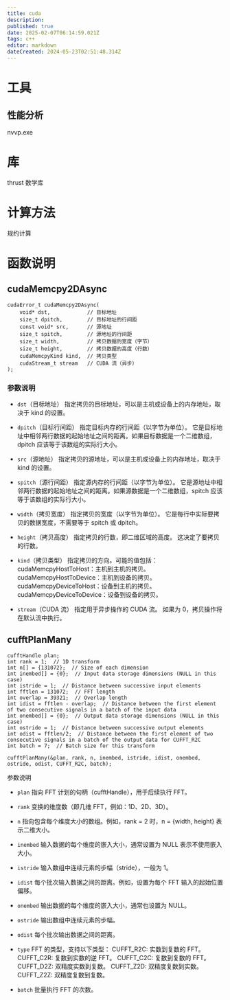 ```yaml
---
title: cuda
description: 
published: true
date: 2025-02-07T06:14:59.021Z
tags: c++
editor: markdown
dateCreated: 2024-05-23T02:51:48.314Z
---
```


# 工具
## 性能分析
nvvp.exe

# 库
thrust 数学库

# 计算方法
规约计算

# 函数说明
## cudaMemcpy2DAsync 
```
cudaError_t cudaMemcpy2DAsync(
    void* dst,            // 目标地址
    size_t dpitch,        // 目标地址的行间距
    const void* src,      // 源地址
    size_t spitch,        // 源地址的行间距
    size_t width,         // 拷贝数据的宽度（字节）
    size_t height,        // 拷贝数据的高度（行数）
    cudaMemcpyKind kind,  // 拷贝类型
    cudaStream_t stream   // CUDA 流（异步）
);
```
### 参数说明
- ```dst```（目标地址）
 指定拷贝的目标地址，可以是主机或设备上的内存地址，取决于 kind 的设置。

- ```dpitch```（目标行间距）
 指定目标内存的行间距（以字节为单位）。
 它是目标地址中相邻两行数据的起始地址之间的距离。如果目标数据是一个二维数组，dpitch 应该等于该数组的实际行大小。

- ```src```（源地址）
指定拷贝的源地址，可以是主机或设备上的内存地址，取决于 kind 的设置。

- ```spitch```（源行间距）
 指定源内存的行间距（以字节为单位）。
 它是源地址中相邻两行数据的起始地址之间的距离。如果源数据是一个二维数组，spitch 应该等于该数组的实际行大小。

- ```width```（拷贝宽度）
 指定拷贝的宽度（以字节为单位）。
 它是每行中实际要拷贝的数据宽度，不需要等于 spitch 或 dpitch。

- ```height```（拷贝高度）
 指定拷贝的行数，即二维区域的高度。
 这决定了要拷贝的行数。

- ```kind```（拷贝类型）
 指定拷贝的方向。可能的值包括：
cudaMemcpyHostToHost：主机到主机的拷贝。
cudaMemcpyHostToDevice：主机到设备的拷贝。
cudaMemcpyDeviceToHost：设备到主机的拷贝。
cudaMemcpyDeviceToDevice：设备到设备的拷贝。

- ```stream```（CUDA 流）
 指定用于异步操作的 CUDA 流。
如果为 0，拷贝操作将在默认流中执行。

## cufftPlanMany
```
cufftHandle plan;
int rank = 1;  // 1D transform
int n[] = {131072};  // Size of each dimension
int inembed[] = {0};  // Input data storage dimensions (NULL in this case)
int istride = 1;  // Distance between successive input elements
int fftlen = 131072;  // FFT length
int overlap = 39321;  // Overlap length
int idist = fftlen - overlap;  // Distance between the first element of two consecutive signals in a batch of the input data
int onembed[] = {0};  // Output data storage dimensions (NULL in this case)
int ostride = 1;  // Distance between successive output elements
int odist = fftlen/2;  // Distance between the first element of two consecutive signals in a batch of the output data for CUFFT_R2C
int batch = 7;  // Batch size for this transform

cufftPlanMany(&plan, rank, n, inembed, istride, idist, onembed, ostride, odist, CUFFT_R2C, batch);
```
参数说明
- ```plan```
指向 FFT 计划的句柄（cufftHandle），用于后续执行 FFT。

- ```rank```
变换的维度数（即几维 FFT，例如：1D、2D、3D）。

- ```n```
指向包含每个维度大小的数组。例如，rank = 2 时，n = {width, height} 表示二维大小。

- ```inembed```
输入数据的每个维度的嵌入大小，通常设置为 NULL 表示不使用嵌入大小。

- ```istride```
输入数组中连续元素的步幅（stride），一般为 1。

- ```idist```
每个批次输入数据之间的距离。例如，设置为每个 FFT 输入的起始位置偏移。

- ```onembed```
输出数据的每个维度的嵌入大小，通常也设置为 NULL。

- ```ostride```
输出数组中连续元素的步幅。

- ```odist```
每个批次输出数据之间的距离。

- ```type```
FFT 的类型，支持以下类型：
CUFFT_R2C: 实数到复数的 FFT。
CUFFT_C2R: 复数到实数的逆 FFT。
CUFFT_C2C: 复数到复数的 FFT。
CUFFT_D2Z: 双精度实数到复数。
CUFFT_Z2D: 双精度复数到实数。
CUFFT_Z2Z: 双精度复数到复数。

- ```batch```
批量执行 FFT 的次数。